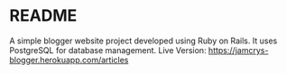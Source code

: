 # README
A simple blogger website project developed using Ruby on Rails. It uses PostgreSQL for database management.
Live Version: https://jamcrys-blogger.herokuapp.com/articles
